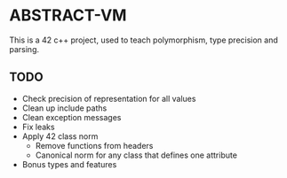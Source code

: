 # ABSTRACT-VM

This is a 42 c++ project, used to teach polymorphism, type precision and parsing.

## TODO

* Check precision of representation for all values
* Clean up include paths
* Clean exception messages
* Fix leaks
* Apply 42 class norm
  * Remove functions from headers
  * Canonical norm for any class that defines one attribute
* Bonus types and features